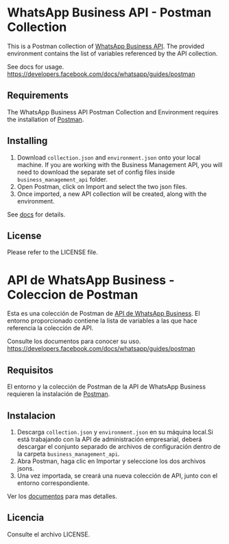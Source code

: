 # WhatsApp Business API - Postman Collection

This is a Postman collection of [WhatsApp Business API](https://developers.facebook.com/docs/whatsapp).  The provided environment contains the list of variables referenced by the API collection.

See docs for usage.
https://developers.facebook.com/docs/whatsapp/guides/postman

## Requirements

The WhatsApp Business API Postman Collection and Environment requires the installation of [Postman](https://www.getpostman.com/).

## Installing

1) Download `collection.json` and `environment.json` onto your local machine.  If you are working with the Business Management API, you will need to download the separate set of config files inside `business_management_api` folder.
2) Open Postman, click on Import and select the two json files.
3) Once imported, a new API collection will be created, along with the environment.

See [docs](https://developers.facebook.com/docs/whatsapp/guides/postman) for details.

## License

Please refer to the LICENSE file.


# API de WhatsApp Business  - Coleccion de Postman 

Esta es una colección de Postman de [API de WhatsApp Business](https://developers.facebook.com/docs/whatsapp).  El entorno proporcionado contiene la lista de variables a las que hace referencia la colección de API.

Consulte los documentos para conocer su uso.
https://developers.facebook.com/docs/whatsapp/guides/postman

## Requisitos

El entorno y la colección de Postman de la API de WhatsApp Business requieren la instalación de [Postman](https://www.getpostman.com/).

## Instalacion

1) Descarga `collection.json` y `environment.json` en su máquina local.Si está trabajando con la API de administración empresarial, deberá descargar el conjunto separado de archivos de configuración dentro de la carpeta `business_management_api`.
2) Abra Postman, haga clic en Importar y seleccione los dos archivos jsons.
3) Una vez importada, se creará una nueva colección de API, junto con el entorno correspondiente.

Ver los [documentos](https://developers.facebook.com/docs/whatsapp/guides/postman) para mas detalles.

## Licencia

Consulte el archivo LICENSE.
